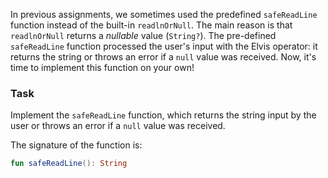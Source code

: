 In previous assignments, we sometimes used the predefined `safeReadLine` function instead of the built-in `readlnOrNull`.
The main reason is that `readlnOrNull` returns a _nullable_ value (`String?`).
The pre-defined `safeReadLine` function processed the user's input with the Elvis operator:
it returns the string or throws an error if a `null` value was received.
Now, it's time to implement this function on your own!

### Task

Implement the `safeReadLine` function, which returns the string input by the user or throws an error
if a `null` value was received.

<div class="hint" title="Click me to see the signature of the safeReadLine function">

The signature of the function is:
```kotlin
fun safeReadLine(): String
```
</div>

